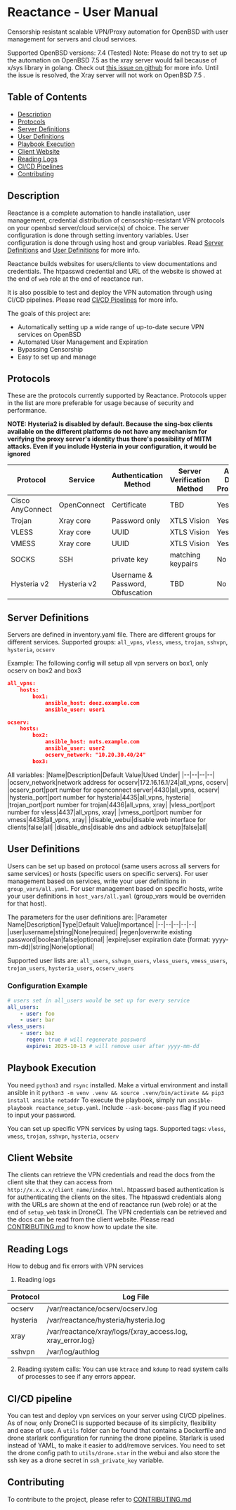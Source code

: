 # Reactance - User Manual
Censorship resistant scalable VPN/Proxy automation for OpenBSD with user management for servers and cloud services.

Supported OpenBSD versions: 7.4 (Tested)
Note: Please do not try to set up the automation on OpenBSD 7.5 as the xray server would fail because of x/sys library in golang. Check out [this issue on github](https://github.com/golang/go/issues/36435) for more info. Until the issue is resolved, the Xray server will not work on OpenBSD 7.5 .

## Table of Contents
  - [Description](#description)
  - [Protocols](#protocols)
  - [Server Definitions](#server-definitions)
  - [User Definitions](#user-definitions)
  - [Playbook Execution](#playbook-execution)
  - [Client Website](#client-website)
  - [Reading Logs](#reading-logs)
  - [CI/CD Pipelines](#cicd-pipelines)
  - [Contributing](#contributing)

## Description
Reactance is a complete automation to handle installation, user management, credential distribution of censorship-resistant VPN protocols on your openbsd server/cloud service(s) of choice. The server configuration is done through setting inventory variables. User configuration is done through using host and group variables. Read [Server Definitions](#server-definitions) and [User Definitions](#user-definitions) for more info.

Reactance builds websites for users/clients to view documentations and credentials. The htpasswd credential and URL of the website is showed at the end of `web` role at the end of reactance run.

It is also possible to test and deploy the VPN automation through using CI/CD pipelines. Please read [CI/CD Pipelines](#cicd-pipelines) for more info.

The goals of this project are:
- Automatically setting up a wide range of up-to-date secure VPN services  on OpenBSD
- Automated User Management and Expiration
- Bypassing Censorship
- Easy to set up and manage

## Protocols
These are the protocols currently supported by Reactance. Protocols upper in the list are more preferable for usage because of security and performance.

**NOTE: Hysteria2 is disabled by default. Because the sing-box clients available on the different platforms do not have any mechanism for verifying the proxy server's identity thus there's possibility of MITM attacks. Even if you include Hysteria in your configuration, it would be ignored**

|Protocol|Service|Authentication Method|Server Verification Method|Auto DNS Proxying|
|--|--|--|--|--|
|Cisco AnyConnect|OpenConnect|Certificate|TBD|Yes|
|Trojan|Xray core|Password only|XTLS Vision|Yes|
|VLESS|Xray core|UUID|XTLS Vision|Yes|
|VMESS|Xray core|UUID|XTLS Vision|Yes|
|SOCKS|SSH|private key|matching keypairs|No|
|Hysteria v2|Hysteria v2|Username & Password, Obfuscation|TBD|No|

## Server Definitions
Servers are defined in inventory.yaml file. There are different groups for different services.
Supported groups: `all_vpns`, `vless`, `vmess`, `trojan`, `sshvpn`, `hysteria`, `ocserv`

Example: The following config will setup all vpn servers on box1, only ocserv on box2 and box3

```json
all_vpns:
    hosts:
        box1:
            ansible_host: deez.example.com
            ansible_user: user1

ocserv:
    hosts:
        box2:
            ansible_host: nuts.example.com
            ansible_user: user2
            ocserv_network: "10.20.30.40/24"
        box3:
```
   
All variables:
|Name|Description|Default Value|Used Under|
|--|--|--|--|
|ocserv_network|network address for ocserv|172.16.16.1/24|all_vpns, ocserv|
|ocserv_port|port number for openconnect server|4430|all_vpns, ocserv|
|hysteria_port|port number for hysteria|4435|all_vpns, hysteria|
|trojan_port|port number for trojan|4436|all_vpns, xray|
|vless_port|port number for vless|4437|all_vpns, xray|
|vmess_port|port number for vmess|4438|all_vpns, xray|
|disable_webui|disable web interface for clients|false|all|
|disable_dns|disable dns and adblock setup|false|all|

## User Definitions
Users can be set up based on protocol (same users across all servers for same services) or hosts (specific users on specific servers). For user management based on services, write your user definitions in `group_vars/all.yaml`. For user management based on specific hosts, write your user definitions in `host_vars/all.yaml` (group_vars would be overriden for that host).

The parameters for the user definitions are:
|Parameter Name|Description|Type|Default Value|Importance|
|--|--|--|--|--|
|user|username|string|None|required|
|regen|overwrite existing password|boolean|false|optional|
|expire|user expiration date (format: yyyy-mm-dd)|string|None|optional|

Supported user lists are: `all_users`, `sshvpn_users`, `vless_users`, `vmess_users`, `trojan_users`, `hysteria_users`, `ocserv_users`

### Configuration Example
```yaml
# users set in all_users would be set up for every service
all_users:
    - user: foo
    - user: bar
vless_users:
    - user: baz
      regen: true # will regenerate password
      expires: 2025-10-13 # will remove user after yyyy-mm-dd
```

## Playbook Execution
You need `python3` and `rsync` installed. Make a virtual environment and install ansible in it `python3 -m venv .venv && source .venv/bin/activate && pip3 install ansible netaddr`
To execute the playbook, simply run `ansible-playbook reactance_setup.yaml`. Include `--ask-become-pass` flag if you need to input your password.

You can set up specific VPN services by using tags.
Supported tags: `vless`, `vmess`, `trojan`, `sshvpn`, `hysteria`, `ocserv`

## Client Website
The clients can retrieve the VPN credentials and read the docs from the client site that they can access from `http://x.x.x.x/client_name/index.html`. htpasswd based authentication is for authenticating the clients on the sites. The htpasswd credentials along with the URLs are shown at the end of reactance run (web role) or at the end of `setup_web` task in DroneCI.
The VPN credentials can be retrieved and the docs can be read from the client website. Please read [CONTRIBUTING.md](./CONTRIBUTING.md) to know how to update the site.

## Reading Logs
How to debug and fix errors with VPN services
1. Reading logs

|Protocol|Log File|
|--|--|
|ocserv|/var/reactance/ocserv/ocserv.log|
|hysteria|/var/reactance/hysteria/hysteria.log|
|xray|/var/reactance/xray/logs/{xray_access.log, xray_error.log}|
|sshvpn|/var/log/authlog|

2. Reading system calls: You can use `ktrace` and `kdump` to read system calls of processes to see if any errors appear.

## CI/CD pipeline
You can test and deploy vpn services on your server using CI/CD pipelines. As of now, only DroneCI is supported because of its simplicity, flexibility and ease of use. A `utils` folder can be found that contains a Dockerfile and drone starlark configuration for running the drone pipeline. Starlark is used instead of YAML, to make it easier to add/remove services.
You need to set the drone config path to `utils/drone.star` in the webui and also store the ssh key as a drone secret in `ssh_private_key` variable.

## Contributing
To contribute to the project, please refer to [CONTRIBUTING.md](./CONTRIBUTING.md)

